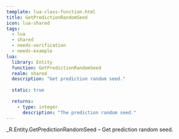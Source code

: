 ```yaml
---
template: lua-class-function.html
title: GetPredictionRandomSeed
icon: lua-shared
tags:
  - lua
  - shared
  - needs-verification
  - needs-example
lua:
  library: Entity
  function: GetPredictionRandomSeed
  realm: shared
  description: "Get prediction random seed."
  
  static: true
  
  returns:
    - type: integer
      description: "The prediction random seed."
---
```


<div class="lua__search__keywords">
_R.Entity.GetPredictionRandomSeed &#x2013; Get prediction random seed.
</div>
